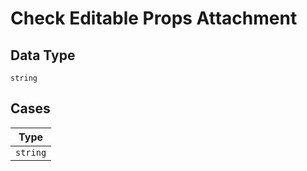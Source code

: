 
# Check Editable Props Attachment

## Data Type

`string`

## Cases

| Type |
|  --- |
| `string` |

